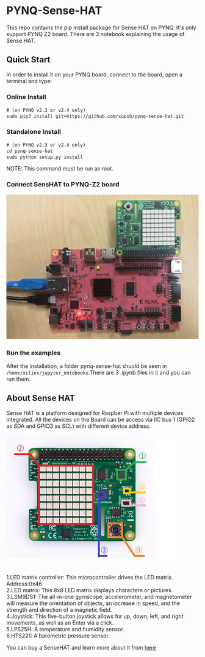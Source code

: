 # PYNQ-Sense-HAT

This repo contains the pip install package for Sense HAT on PYNQ. It's only support PYNQ Z2 board. There are 3 notebook explaining the usage of Sense HAT.

## Quick Start

In order to install it on your PYNQ board, connect to the board, open a terminal and type:

### Online Install
```shell
# (on PYNQ v2.3 or v2.4 only)
sudo pip3 install git+https://github.com/xupsh/pynq-sense-hat.git
```
### Standalone Install
```shell
# (on PYNQ v2.3 or v2.4 only)
cd pynq-sense-hat
sudo python setup.py install
```

NOTE: This command must be run as root.
### Connect SensHAT to PYNQ-Z2 board  
![](./boards/Pynq-Z2/notebooks/data/PYNQ_with_Sense_HAT.jpg)
### Run the examples  
After the installation, a folder pynq-sense-hat shuold be seen in `/home/xilinx/jupyter_notebooks`.There are 3 .ipynb files in it and you can run them.

## About Sense HAT

Sense HAT is a platform designed for Raspber Pi with multiple devices integrated. All the devices on the Board can be access via IIC bus 1 (GPIO2 as SDA and GPIO3 as SCL) with different device address. 

![](./boards/Pynq-Z2/notebooks/data/Sense_HAT_intro.jpg)

1.LED matrix controller: This microcontroller drives the LED matrix. Address:0x46  
2.LED matrix: This 8x8 LED matrix displays characters or pictures.  
3.LSM9DS1: The all-in-one gyroscope, accelerometer, and magnetometer will measure the orientation of objects, an increase in speed, and the strength and direction of a magnetic field.  
4.Joystick: This five-button joystick allows for up, down, left, and right movements, as well as an Enter via a click.  
5.LPS25H: A temperature and humidity sensor.  
6.HTS221: A barometric pressure sensor.  

You can buy a SenseHAT and learn more about it from [here](https://www.raspberrypi.org/products/sense-hat/)
